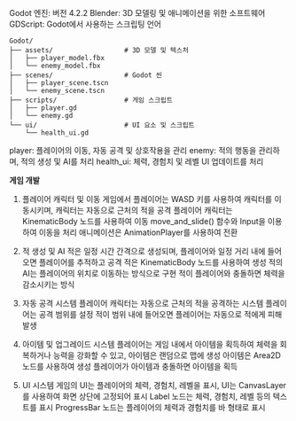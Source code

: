 Godot 엔진: 버전 4.2.2
Blender: 3D 모델링 및 애니메이션을 위한 소프트웨어
GDScript: Godot에서 사용하는 스크립팅 언어

```
Godot/
├── assets/                  # 3D 모델 및 텍스처
│   ├── player_model.fbx
│   └── enemy_model.fbx
├── scenes/                  # Godot 씬
│   ├── player_scene.tscn
│   └── enemy_scene.tscn
├── scripts/                 # 게임 스크립트
│   ├── player.gd
│   └── enemy.gd
└── ui/                      # UI 요소 및 스크립트
    └── health_ui.gd
```

player: 플레이어의 이동, 자동 공격 및 상호작용을 관리
enemy: 적의 행동을 관리하며, 적의 생성 및 AI를 처리
health_ui: 체력, 경험치 및 레벨 UI 업데이트를 처리

**게임 개발**
1. 플레이어 캐릭터 및 이동
게임에서 플레이어는 WASD 키를 사용하여 캐릭터를 이동시키며, 캐릭터는 자동으로 근처의 적을 공격
플레이어 캐릭터는 KinematicBody 노드를 사용하여 이동
move_and_slide() 함수와 Input을 이용하여 이동을 처리
애니메이션은 AnimationPlayer를 사용하여 전환

2. 적 생성 및 AI
적은 일정 시간 간격으로 생성되며, 플레이어와 일정 거리 내에 들어오면 플레이어를 추적하고 공격
적은 KinematicBody 노드를 사용하여 생성
적의 AI는 플레이어의 위치로 이동하는 방식으로 구현
적이 플레이어와 충돌하면 체력을 감소시키는 방식

3. 자동 공격 시스템
플레이어 캐릭터는 자동으로 근처의 적을 공격하는 시스템
플레이어는 공격 범위를 설정
적이 범위 내에 들어오면 플레이어는 자동으로 적에게 피해 발생

4. 아이템 및 업그레이드 시스템
플레이어는 게임 내에서 아이템을 획득하여 체력을 회복하거나 능력을 강화할 수 있고, 아이템은 랜덤으로 맵에 생성
아이템은 Area2D 노드를 사용하여 생성
플레이어가 아이템과 충돌하면 아이템을 획득

5. UI 시스템
게임의 UI는 플레이어의 체력, 경험치, 레벨을 표시, UI는 CanvasLayer를 사용하여 화면 상단에 고정되어 표시
Label 노드는 체력, 경험치, 레벨 등의 텍스트를 표시
ProgressBar 노드는 플레이어의 체력과 경험치를 바 형태로 표시
